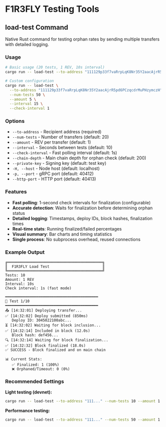# F1R3FLY Testing Tools

## load-test Command

Native Rust command for testing orphan rates by sending multiple transfers with detailed logging.

### Usage

```bash
# Basic usage (20 tests, 1 REV, 10s interval)
cargo run -- load-test --to-address "111129p33f7vaRrpLqK8Nr35Y2aacAjrR5pd6PCzqcdrMuPHzymczH"

# Custom configuration
cargo run -- load-test \
  --to-address "111129p33f7vaRrpLqK8Nr35Y2aacAjrR5pd6PCzqcdrMuPHzymczH" \
  --num-tests 50 \
  --amount 5 \
  --interval 15 \
  --check-interval 1
```

### Options

- `--to-address` - Recipient address (required)
- `--num-tests` - Number of transfers (default: 20)
- `--amount` - REV per transfer (default: 1)
- `--interval` - Seconds between tests (default: 10)
- `--check-interval` - Fast polling interval (default: 1s)
- `--chain-depth` - Main chain depth for orphan check (default: 200)
- `--private-key` - Signing key (default: test key)
- `-H, --host` - Node host (default: localhost)
- `-p, --port` - gRPC port (default: 40412)
- `--http-port` - HTTP port (default: 40413)

### Features

- **Fast polling**: 1-second check intervals for finalization (configurable)
- **Accurate detection**: Waits for finalization before determining orphan status
- **Detailed logging**: Timestamps, deploy IDs, block hashes, finalization times
- **Real-time stats**: Running finalized/failed percentages
- **Visual summary**: Bar charts and timing statistics
- **Single process**: No subprocess overhead, reused connections

### Example Output

```
╔═══════════════════════════════════════════╗
║  F1R3FLY Load Test                        ║
╚═══════════════════════════════════════════╝
Tests: 10
Amount: 1 REV
Interval: 10s
Check interval: 1s (fast mode)

━━━━━━━━━━━━━━━━━━━━━━━━━━━━━━━━━━━━━━━━━━
🧪 Test 1/10
━━━━━━━━━━━━━━━━━━━━━━━━━━━━━━━━━━━━━━━━━━
📤 [14:32:01] Deploying transfer...
✅ [14:32:02] Deploy submitted (850ms)
   Deploy ID: 3045022100abc...
⏳ [14:32:02] Waiting for block inclusion...
✅ [14:32:14] Included in block (12.0s)
   Block hash: def456...
🔍 [14:32:14] Waiting for block finalization...
✅ [14:32:32] Block finalized (18.0s)
✅ SUCCESS - Block finalized and on main chain

📊 Current Stats:
   ✅ Finalized: 1 (100%)
   ❌ Orphaned/Timeout: 0 (0%)
```

### Recommended Settings

**Light testing (devnet):**
```bash
cargo run -- load-test --to-address "111..." --num-tests 10 --amount 1 --interval 15
```

**Performance testing:**
```bash
cargo run -- load-test --to-address "111..." --num-tests 50 --amount 1 --interval 5
```
